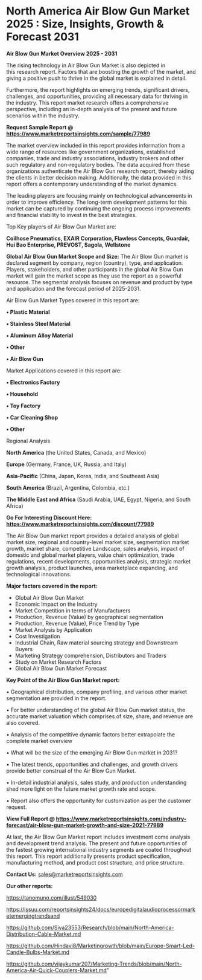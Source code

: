# North America Air Blow Gun Market 2025 : Size, Insights, Growth & Forecast 2031

<Strong> Air Blow Gun Market Overview 2025 - 2031</strong>

The rising technology in Air Blow Gun Market is also depicted in this research report. Factors that are boosting the growth of the market, and giving a positive push to thrive in the global market is explained in detail.

Furthermore, the report highlights on emerging trends, significant drivers, challenges, and opportunities, providing all necessary data for thriving in the industry. This report market research offers a comprehensive perspective, including an in-depth analysis of the present and future scenarios within the industry.

<strong>Request Sample Report @ <a href=https://www.marketreportsinsights.com/sample/77989>https://www.marketreportsinsights.com/sample/77989</a></strong>

The market overview included in this report provides information from a wide range of resources like government organizations, established companies, trade and industry associations, industry brokers and other such regulatory and non-regulatory bodies. The data acquired from these organizations authenticate the Air Blow Gun research report, thereby aiding the clients in better decision making. Additionally, the data provided in this report offers a contemporary understanding of the market dynamics.

The leading players are focusing mainly on technological advancements in order to improve efficiency. The long-term development patterns for this market can be captured by continuing the ongoing process improvements and financial stability to invest in the best strategies.

Top Key players of Air Blow Gun Market are:

<strong>Coilhose Pneumatics, EXAIR Corporation, Flawless Concepts, Guardair, Hui Bao Enterprise, PREVOST, Sagola, Wellstone</strong>

<strong><b>Global Air Blow Gun Market Scope and Size:</b></strong>
The Air Blow Gun market is declared segment by company, region (country), type, and application. Players, stakeholders, and other participants in the global Air Blow Gun market will gain the market scope as they use the report as a powerful resource. The segmental analysis focuses on revenue and product by type and application and the forecast period of 2025-2031.

Air Blow Gun Market Types covered in this report are:

<strong>• Plastic Material

• Stainless Steel Material

• Aluminum Alloy Material

• Other

• Air Blow Gun</strong>

Market Applications covered in this report are:

<strong>• Electronics Factory

• Household

• Toy Factory

• Car Cleaning Shop

• Other</strong> 

Regional Analysis

<strong>North America</strong> (the United States, Canada, and Mexico)

<strong>Europe</strong> (Germany, France, UK, Russia, and Italy)

<strong>Asia-Pacific</strong> (China, Japan, Korea, India, and Southeast Asia)

<strong>South America</strong> (Brazil, Argentina, Colombia, etc.)

<strong>The Middle East and Africa</strong> (Saudi Arabia, UAE, Egypt, Nigeria, and South Africa)

<strong>Go For Interesting Discount Here: <a href=https://www.marketreportsinsights.com/discount/77989>https://www.marketreportsinsights.com/discount/77989</a></strong>

The Air Blow Gun market report provides a detailed analysis of global market size, regional and country-level market size, segmentation market growth, market share, competitive Landscape, sales analysis, impact of domestic and global market players, value chain optimization, trade regulations, recent developments, opportunities analysis, strategic market growth analysis, product launches, area marketplace expanding, and technological innovations.

<strong><b>Major factors covered in the report:</b></strong>
<ul>
  <li>Global Air Blow Gun Market </li>
  <li>Economic Impact on the Industry</li>
  <li>Market Competition in terms of Manufacturers</li>
  <li>Production, Revenue (Value) by geographical segmentation</li>
  <li>Production, Revenue (Value), Price Trend by Type</li>
  <li>Market Analysis by Application</li>
  <li>Cost Investigation</li>
  <li>Industrial Chain, Raw material sourcing strategy and Downstream Buyers</li>
  <li>Marketing Strategy comprehension, Distributors and Traders</li>
  <li>Study on Market Research Factors</li>
  <li>Global Air Blow Gun Market Forecast</li>
</ul>

<strong><b>Key Point of the Air Blow Gun Market report:</b></strong>

• Geographical distribution, company profiling, and various other market segmentation are provided in the report.

• For better understanding of the global Air Blow Gun market status, the accurate market valuation which comprises of size, share, and revenue are also covered.

• Analysis of the competitive dynamic factors better extrapolate the complete market overview

• What will be the size of the emerging Air Blow Gun market in 2031?

• The latest trends, opportunities and challenges, and growth drivers provide better construal of the Air Blow Gun Market.

• In-detail industrial analysis, sales study, and production understanding shed more light on the future market growth rate and scope.

• Report also offers the opportunity for customization as per the customer request.

<strong><b>View Full Report @ <a href=https://www.marketreportsinsights.com/industry-forecast/air-blow-gun-market-growth-and-size-2021-77989>https://www.marketreportsinsights.com/industry-forecast/air-blow-gun-market-growth-and-size-2021-77989</a></b></strong>


At last, the Air Blow Gun Market report includes investment come analysis and development trend analysis. The present and future opportunities of the fastest growing international industry segments are coated throughout this report. This report additionally presents product specification, manufacturing method, and product cost structure, and price structure.

<strong>Contact Us:</strong>
sales@marketreportsinsights.com

<strong>Our other reports:</strong>

<a href=https://tanomuno.com/illust/549030>https://tanomuno.com/illust/549030</a>

<a href=https://issuu.com/reportsinsights24/docs/europedigitalaudioprocessormarketemergingtrendsand>https://issuu.com/reportsinsights24/docs/europedigitalaudioprocessormarketemergingtrendsand</a>

<a href=https://github.com/Siya23553/Research/blob/main/North-America-Distribution-Cable-Market.md>https://github.com/Siya23553/Research/blob/main/North-America-Distribution-Cable-Market.md</a>

<a href=https://github.com/Hindavi8/Marketingrowth/blob/main/Europe-Smart-Led-Candle-Bulbs-Market.md>https://github.com/Hindavi8/Marketingrowth/blob/main/Europe-Smart-Led-Candle-Bulbs-Market.md</a>

<a href=https://github.com/vijaykumar207/Marketing-Trends/blob/main/North-America-Air-Quick-Couplers-Market.md>https://github.com/vijaykumar207/Marketing-Trends/blob/main/North-America-Air-Quick-Couplers-Market.md</a>"
